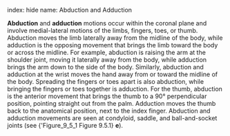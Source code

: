 index: hide
name: Abduction and Adduction

 **Abduction** and  **adduction** motions occur within the coronal plane and involve medial-lateral motions of the limbs, fingers, toes, or thumb. Abduction moves the limb laterally away from the midline of the body, while adduction is the opposing movement that brings the limb toward the body or across the midline. For example, abduction is raising the arm at the shoulder joint, moving it laterally away from the body, while adduction brings the arm down to the side of the body. Similarly, abduction and adduction at the wrist moves the hand away from or toward the midline of the body. Spreading the fingers or toes apart is also abduction, while bringing the fingers or toes together is adduction. For the thumb, abduction is the anterior movement that brings the thumb to a 90° perpendicular position, pointing straight out from the palm. Adduction moves the thumb back to the anatomical position, next to the index finger. Abduction and adduction movements are seen at condyloid, saddle, and ball-and-socket joints (see {'Figure_9_5_1 Figure 9.5.1} **e**).
